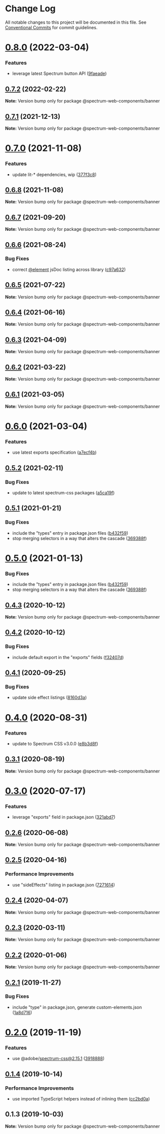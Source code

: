 # Change Log

All notable changes to this project will be documented in this file.
See [Conventional Commits](https://conventionalcommits.org) for commit guidelines.

# [0.8.0](https://github.com/adobe/spectrum-web-components/compare/@spectrum-web-components/banner@0.7.2...@spectrum-web-components/banner@0.8.0) (2022-03-04)

### Features

-   leverage latest Spectrum button API ([9faeade](https://github.com/adobe/spectrum-web-components/commit/9faeade93893137285ae031c9516ce37d9a9041f))

## [0.7.2](https://github.com/adobe/spectrum-web-components/compare/@spectrum-web-components/banner@0.7.1...@spectrum-web-components/banner@0.7.2) (2022-02-22)

**Note:** Version bump only for package @spectrum-web-components/banner

## [0.7.1](https://github.com/adobe/spectrum-web-components/compare/@spectrum-web-components/banner@0.7.0...@spectrum-web-components/banner@0.7.1) (2021-12-13)

**Note:** Version bump only for package @spectrum-web-components/banner

# [0.7.0](https://github.com/adobe/spectrum-web-components/compare/@spectrum-web-components/banner@0.6.8...@spectrum-web-components/banner@0.7.0) (2021-11-08)

### Features

-   update lit-\* dependencies, wip ([377f3c8](https://github.com/adobe/spectrum-web-components/commit/377f3c848b09e64fa1ecc1e18208f534fefcd9e4))

## [0.6.8](https://github.com/adobe/spectrum-web-components/compare/@spectrum-web-components/banner@0.6.7...@spectrum-web-components/banner@0.6.8) (2021-11-08)

**Note:** Version bump only for package @spectrum-web-components/banner

## [0.6.7](https://github.com/adobe/spectrum-web-components/compare/@spectrum-web-components/banner@0.6.6...@spectrum-web-components/banner@0.6.7) (2021-09-20)

**Note:** Version bump only for package @spectrum-web-components/banner

## [0.6.6](https://github.com/adobe/spectrum-web-components/compare/@spectrum-web-components/banner@0.6.5...@spectrum-web-components/banner@0.6.6) (2021-08-24)

### Bug Fixes

-   correct [@element](https://github.com/element) jsDoc listing across library ([c97a632](https://github.com/adobe/spectrum-web-components/commit/c97a6320c16a2b3053637e22bca0d56ce0cd5ae5))

## [0.6.5](https://github.com/adobe/spectrum-web-components/compare/@spectrum-web-components/banner@0.6.4...@spectrum-web-components/banner@0.6.5) (2021-07-22)

**Note:** Version bump only for package @spectrum-web-components/banner

## [0.6.4](https://github.com/adobe/spectrum-web-components/compare/@spectrum-web-components/banner@0.6.3...@spectrum-web-components/banner@0.6.4) (2021-06-16)

**Note:** Version bump only for package @spectrum-web-components/banner

## [0.6.3](https://github.com/adobe/spectrum-web-components/compare/@spectrum-web-components/banner@0.6.2...@spectrum-web-components/banner@0.6.3) (2021-04-09)

**Note:** Version bump only for package @spectrum-web-components/banner

## [0.6.2](https://github.com/adobe/spectrum-web-components/compare/@spectrum-web-components/banner@0.6.1...@spectrum-web-components/banner@0.6.2) (2021-03-22)

**Note:** Version bump only for package @spectrum-web-components/banner

## [0.6.1](https://github.com/adobe/spectrum-web-components/compare/@spectrum-web-components/banner@0.6.0...@spectrum-web-components/banner@0.6.1) (2021-03-05)

**Note:** Version bump only for package @spectrum-web-components/banner

# [0.6.0](https://github.com/adobe/spectrum-web-components/compare/@spectrum-web-components/banner@0.5.2...@spectrum-web-components/banner@0.6.0) (2021-03-04)

### Features

-   use latest exports specification ([a7ecf4b](https://github.com/adobe/spectrum-web-components/commit/a7ecf4b6da7996f36a8a89f62cc2384709497008))

## [0.5.2](https://github.com/adobe/spectrum-web-components/compare/@spectrum-web-components/banner@0.5.1...@spectrum-web-components/banner@0.5.2) (2021-02-11)

### Bug Fixes

-   update to latest spectrum-css packages ([a5ca19f](https://github.com/adobe/spectrum-web-components/commit/a5ca19f67d5b3f0951667c4441d4d977bf1e0937))

## [0.5.1](https://github.com/adobe/spectrum-web-components/compare/@spectrum-web-components/banner@0.4.3...@spectrum-web-components/banner@0.5.1) (2021-01-21)

### Bug Fixes

-   include the "types" entry in package.json files ([b432f59](https://github.com/adobe/spectrum-web-components/commit/b432f5982b3b79f80af12f6d0312cbe2285e608b))
-   stop merging selectors in a way that alters the cascade ([369388f](https://github.com/adobe/spectrum-web-components/commit/369388f8cc147543891087991c569f849ddb9b38))

# [0.5.0](https://github.com/adobe/spectrum-web-components/compare/@spectrum-web-components/banner@0.4.3...@spectrum-web-components/banner@0.5.0) (2021-01-13)

### Bug Fixes

-   include the "types" entry in package.json files ([b432f59](https://github.com/adobe/spectrum-web-components/commit/b432f5982b3b79f80af12f6d0312cbe2285e608b))
-   stop merging selectors in a way that alters the cascade ([369388f](https://github.com/adobe/spectrum-web-components/commit/369388f8cc147543891087991c569f849ddb9b38))

## [0.4.3](https://github.com/adobe/spectrum-web-components/compare/@spectrum-web-components/banner@0.4.2...@spectrum-web-components/banner@0.4.3) (2020-10-12)

**Note:** Version bump only for package @spectrum-web-components/banner

## [0.4.2](https://github.com/adobe/spectrum-web-components/compare/@spectrum-web-components/banner@0.4.1...@spectrum-web-components/banner@0.4.2) (2020-10-12)

### Bug Fixes

-   include default export in the "exports" fields ([f32407d](https://github.com/adobe/spectrum-web-components/commit/f32407d7bbfd18e72c35b6f27740549e79957858))

## [0.4.1](https://github.com/adobe/spectrum-web-components/compare/@spectrum-web-components/banner@0.4.0...@spectrum-web-components/banner@0.4.1) (2020-09-25)

### Bug Fixes

-   update side effect listings ([8160d3a](https://github.com/adobe/spectrum-web-components/commit/8160d3ab2c4f5ea11ac40897a5cf1fdaa357f4a8))

# [0.4.0](https://github.com/adobe/spectrum-web-components/compare/@spectrum-web-components/banner@0.3.1...@spectrum-web-components/banner@0.4.0) (2020-08-31)

### Features

-   update to Spectrum CSS v3.0.0 ([e8b3d8f](https://github.com/adobe/spectrum-web-components/commit/e8b3d8f75c77c04b4d7af126b91b0f6ad2a40742))

## [0.3.1](https://github.com/adobe/spectrum-web-components/compare/@spectrum-web-components/banner@0.3.0...@spectrum-web-components/banner@0.3.1) (2020-08-19)

**Note:** Version bump only for package @spectrum-web-components/banner

# [0.3.0](https://github.com/adobe/spectrum-web-components/compare/@spectrum-web-components/banner@0.2.6...@spectrum-web-components/banner@0.3.0) (2020-07-17)

### Features

-   leverage "exports" field in package.json ([321abd7](https://github.com/adobe/spectrum-web-components/commit/321abd7b7e78ccd9157cff75a1fa3dbd06e81f79))

## [0.2.6](https://github.com/adobe/spectrum-web-components/compare/@spectrum-web-components/banner@0.2.5...@spectrum-web-components/banner@0.2.6) (2020-06-08)

**Note:** Version bump only for package @spectrum-web-components/banner

## [0.2.5](https://github.com/adobe/spectrum-web-components/compare/@spectrum-web-components/banner@0.2.4...@spectrum-web-components/banner@0.2.5) (2020-04-16)

### Performance Improvements

-   use "sideEffects" listing in package.json ([7271614](https://github.com/adobe/spectrum-web-components/commit/7271614c0ca3ccf3566583bb59467eb15a6199cd))

## [0.2.4](https://github.com/adobe/spectrum-web-components/compare/@spectrum-web-components/banner@0.2.3...@spectrum-web-components/banner@0.2.4) (2020-04-07)

**Note:** Version bump only for package @spectrum-web-components/banner

## [0.2.3](https://github.com/adobe/spectrum-web-components/compare/@spectrum-web-components/banner@0.2.2...@spectrum-web-components/banner@0.2.3) (2020-03-11)

**Note:** Version bump only for package @spectrum-web-components/banner

## [0.2.2](https://github.com/adobe/spectrum-web-components/compare/@spectrum-web-components/banner@0.2.1...@spectrum-web-components/banner@0.2.2) (2020-01-06)

**Note:** Version bump only for package @spectrum-web-components/banner

## [0.2.1](https://github.com/adobe/spectrum-web-components/compare/@spectrum-web-components/banner@0.2.0...@spectrum-web-components/banner@0.2.1) (2019-11-27)

### Bug Fixes

-   include "type" in package.json, generate custom-elements.json ([1a8d716](https://github.com/adobe/spectrum-web-components/commit/1a8d716))

# [0.2.0](https://github.com/adobe/spectrum-web-components/compare/@spectrum-web-components/banner@0.1.4...@spectrum-web-components/banner@0.2.0) (2019-11-19)

### Features

-   use @adobe/spectrum-css@2.15.1 ([3918888](https://github.com/adobe/spectrum-web-components/commit/3918888))

## [0.1.4](https://github.com/adobe/spectrum-web-components/compare/@spectrum-web-components/banner@0.1.3...@spectrum-web-components/banner@0.1.4) (2019-10-14)

### Performance Improvements

-   use imported TypeScript helpers instead of inlining them ([cc2bd0a](https://github.com/adobe/spectrum-web-components/commit/cc2bd0a))

## 0.1.3 (2019-10-03)

**Note:** Version bump only for package @spectrum-web-components/banner
